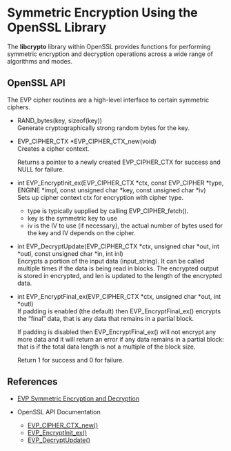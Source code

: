 # Symmetric Encryption Using the OpenSSL Library 

The **libcrypto** library within OpenSSL provides functions for performing symmetric 
encryption and decryption operations across a wide range of algorithms and modes. 


## OpenSSL API 

The EVP cipher routines are a high-level interface to certain symmetric ciphers.

* RAND_bytes(key, sizeof(key))\
    Generate cryptographically strong random bytes for the key.     

* EVP_CIPHER_CTX *EVP_CIPHER_CTX_new(void)\
    Creates a cipher context.

    Returns a pointer to a newly created EVP_CIPHER_CTX for success and NULL for failure.


* int EVP_EncryptInit_ex(EVP_CIPHER_CTX *ctx, const EVP_CIPHER *type, ENGINE *impl, const unsigned char *key, const unsigned char *iv)\
    Sets up cipher context ctx for encryption with cipher type. 
    * type is typically supplied by calling EVP_CIPHER_fetch().
    * key is the symmetric key to use 
    * iv is the IV to use (if necessary), the actual number of bytes used for the key and IV depends on the cipher. 

* int EVP_DecryptUpdate(EVP_CIPHER_CTX *ctx, unsigned char *out, int *outl, const unsigned char *in, int inl)\
    Encrypts a portion of the input data (input_string). It can be called multiple times if the data is being read in blocks. The encrypted output is stored in encrypted, and len is updated to the length of the encrypted data.

* int EVP_EncryptFinal_ex(EVP_CIPHER_CTX *ctx, unsigned char *out, int *outl)\
    If padding is enabled (the default) then EVP_EncryptFinal_ex() encrypts the 
    “final” data, that is any data that remains in a partial block. 

    If padding is disabled then EVP_EncryptFinal_ex() will not encrypt any more 
    data and it will return an error if any data remains in a partial block: that 
    is if the total data length is not a multiple of the block size.

    Return 1 for success and 0 for failure.



## References
* [EVP Symmetric Encryption and Decryption](https://wiki.openssl.org/index.php/EVP_Symmetric_Encryption_and_Decryption)


* OpenSSL API Documentation
    * [EVP_CIPHER_CTX_new()](https://www.openssl.org/docs/man1.1.1/man3/EVP_CIPHER_CTX_new.html)
    * [EVP_EncryptInit_ex()](https://www.openssl.org/docs/manmaster/man3/EVP_EncryptInit_ex.html)
    * [EVP_DecryptUpdate()](https://www.openssl.org/docs/manmaster/man3/EVP_DecryptUpdate.html)